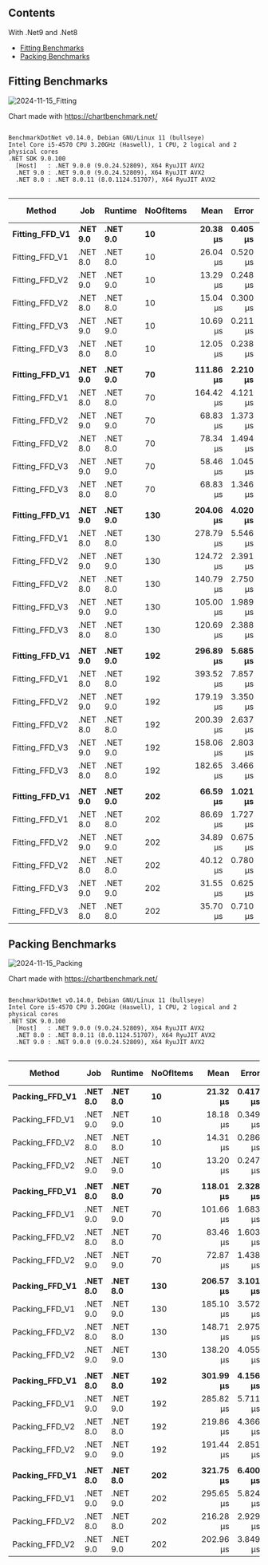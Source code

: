 ## Contents

With .Net9 and .Net8

- [Fitting Benchmarks](#fitting-benchmarks)
- [Packing Benchmarks](#packing-benchmarks)
  

## Fitting Benchmarks

![2024-11-15_Fitting](https://github.com/user-attachments/assets/aaf626b9-1841-44f7-abce-0e5aa7d8d8fa)

Chart made with https://chartbenchmark.net/

```

BenchmarkDotNet v0.14.0, Debian GNU/Linux 11 (bullseye)
Intel Core i5-4570 CPU 3.20GHz (Haswell), 1 CPU, 2 logical and 2 physical cores
.NET SDK 9.0.100
  [Host]   : .NET 9.0.0 (9.0.24.52809), X64 RyuJIT AVX2
  .NET 9.0 : .NET 9.0.0 (9.0.24.52809), X64 RyuJIT AVX2
  .NET 8.0 : .NET 8.0.11 (8.0.1124.51707), X64 RyuJIT AVX2


```
| Method         | Job      | Runtime  | NoOfItems | Mean      | Error    | StdDev    | Median    | Ratio | RatioSD | Gen0    | Allocated | Alloc Ratio |
|--------------- |--------- |--------- |---------- |----------:|---------:|----------:|----------:|------:|--------:|--------:|----------:|------------:|
| **Fitting_FFD_V1** | **.NET 9.0** | **.NET 9.0** | **10**        |  **20.38 μs** | **0.405 μs** |  **0.555 μs** |  **20.32 μs** |  **0.78** |    **0.03** |  **1.8005** |   **5.57 KB** |        **0.93** |
| Fitting_FFD_V1 | .NET 8.0 | .NET 8.0 | 10        |  26.04 μs | 0.520 μs |  0.534 μs |  26.16 μs |  1.00 |    0.03 |  1.9531 |   5.99 KB |        1.00 |
| Fitting_FFD_V2 | .NET 9.0 | .NET 9.0 | 10        |  13.29 μs | 0.248 μs |  0.422 μs |  13.19 μs |  0.51 |    0.02 |  1.0529 |   3.23 KB |        0.54 |
| Fitting_FFD_V2 | .NET 8.0 | .NET 8.0 | 10        |  15.04 μs | 0.300 μs |  0.493 μs |  14.90 μs |  0.58 |    0.02 |  1.0376 |   3.26 KB |        0.54 |
| Fitting_FFD_V3 | .NET 9.0 | .NET 9.0 | 10        |  10.69 μs | 0.211 μs |  0.198 μs |  10.64 μs |  0.41 |    0.01 |  0.7477 |    2.3 KB |        0.38 |
| Fitting_FFD_V3 | .NET 8.0 | .NET 8.0 | 10        |  12.05 μs | 0.238 μs |  0.334 μs |  11.99 μs |  0.46 |    0.02 |  0.7477 |    2.3 KB |        0.38 |
|                |          |          |           |           |          |           |           |       |         |         |           |             |
| **Fitting_FFD_V1** | **.NET 9.0** | **.NET 9.0** | **70**        | **111.86 μs** | **2.210 μs** |  **2.171 μs** | **111.43 μs** |  **0.68** |    **0.05** |  **9.1553** |  **28.14 KB** |        **0.91** |
| Fitting_FFD_V1 | .NET 8.0 | .NET 8.0 | 70        | 164.42 μs | 4.121 μs | 12.020 μs | 160.14 μs |  1.01 |    0.10 | 10.0098 |  30.91 KB |        1.00 |
| Fitting_FFD_V2 | .NET 9.0 | .NET 9.0 | 70        |  68.83 μs | 1.373 μs |  2.096 μs |  68.14 μs |  0.42 |    0.03 |  4.5166 |  13.99 KB |        0.45 |
| Fitting_FFD_V2 | .NET 8.0 | .NET 8.0 | 70        |  78.34 μs | 1.494 μs |  1.468 μs |  78.34 μs |  0.48 |    0.03 |  4.5166 |  14.02 KB |        0.45 |
| Fitting_FFD_V3 | .NET 9.0 | .NET 9.0 | 70        |  58.46 μs | 1.045 μs |  1.962 μs |  58.56 μs |  0.36 |    0.03 |  3.1738 |   9.77 KB |        0.32 |
| Fitting_FFD_V3 | .NET 8.0 | .NET 8.0 | 70        |  68.83 μs | 1.346 μs |  2.898 μs |  68.51 μs |  0.42 |    0.03 |  3.1738 |   9.77 KB |        0.32 |
|                |          |          |           |           |          |           |           |       |         |         |           |             |
| **Fitting_FFD_V1** | **.NET 9.0** | **.NET 9.0** | **130**       | **204.06 μs** | **4.020 μs** |  **8.302 μs** | **200.95 μs** |  **0.73** |    **0.04** | **16.1133** |  **49.88 KB** |        **0.91** |
| Fitting_FFD_V1 | .NET 8.0 | .NET 8.0 | 130       | 278.79 μs | 5.546 μs |  9.418 μs | 276.94 μs |  1.00 |    0.05 | 17.5781 |  54.98 KB |        1.00 |
| Fitting_FFD_V2 | .NET 9.0 | .NET 9.0 | 130       | 124.72 μs | 2.391 μs |  5.683 μs | 123.34 μs |  0.45 |    0.03 |  7.5684 |  23.89 KB |        0.43 |
| Fitting_FFD_V2 | .NET 8.0 | .NET 8.0 | 130       | 140.79 μs | 2.750 μs |  4.199 μs | 139.67 μs |  0.51 |    0.02 |  7.5684 |  23.92 KB |        0.44 |
| Fitting_FFD_V3 | .NET 9.0 | .NET 9.0 | 130       | 105.00 μs | 1.989 μs |  2.128 μs | 104.74 μs |  0.38 |    0.01 |  5.2490 |  16.39 KB |        0.30 |
| Fitting_FFD_V3 | .NET 8.0 | .NET 8.0 | 130       | 120.69 μs | 2.388 μs |  3.424 μs | 120.82 μs |  0.43 |    0.02 |  5.1270 |  16.39 KB |        0.30 |
|                |          |          |           |           |          |           |           |       |         |         |           |             |
| **Fitting_FFD_V1** | **.NET 9.0** | **.NET 9.0** | **192**       | **296.89 μs** | **5.685 μs** |  **6.547 μs** | **296.94 μs** |  **0.75** |    **0.02** | **22.4609** |  **69.66 KB** |        **0.90** |
| Fitting_FFD_V1 | .NET 8.0 | .NET 8.0 | 192       | 393.52 μs | 7.857 μs |  7.717 μs | 392.61 μs |  1.00 |    0.03 | 24.9023 |  77.19 KB |        1.00 |
| Fitting_FFD_V2 | .NET 9.0 | .NET 9.0 | 192       | 179.19 μs | 3.350 μs |  3.858 μs | 178.47 μs |  0.46 |    0.01 | 10.7422 |  33.62 KB |        0.44 |
| Fitting_FFD_V2 | .NET 8.0 | .NET 8.0 | 192       | 200.39 μs | 2.637 μs |  2.338 μs | 200.15 μs |  0.51 |    0.01 | 10.7422 |  33.65 KB |        0.44 |
| Fitting_FFD_V3 | .NET 9.0 | .NET 9.0 | 192       | 158.06 μs | 2.803 μs |  2.340 μs | 158.79 μs |  0.40 |    0.01 |  7.3242 |  22.73 KB |        0.29 |
| Fitting_FFD_V3 | .NET 8.0 | .NET 8.0 | 192       | 182.65 μs | 3.466 μs |  3.709 μs | 183.01 μs |  0.46 |    0.01 |  7.3242 |  22.73 KB |        0.29 |
|                |          |          |           |           |          |           |           |       |         |         |           |             |
| **Fitting_FFD_V1** | **.NET 9.0** | **.NET 9.0** | **202**       |  **66.59 μs** | **1.021 μs** |  **0.905 μs** |  **66.60 μs** |  **0.77** |    **0.03** |  **4.6387** |   **14.3 KB** |        **1.00** |
| Fitting_FFD_V1 | .NET 8.0 | .NET 8.0 | 202       |  86.69 μs | 1.727 μs |  3.449 μs |  85.99 μs |  1.00 |    0.06 |  4.6387 |   14.3 KB |        1.00 |
| Fitting_FFD_V2 | .NET 9.0 | .NET 9.0 | 202       |  34.89 μs | 0.675 μs |  0.946 μs |  35.06 μs |  0.40 |    0.02 |  4.2114 |  13.01 KB |        0.91 |
| Fitting_FFD_V2 | .NET 8.0 | .NET 8.0 | 202       |  40.12 μs | 0.780 μs |  0.729 μs |  40.16 μs |  0.46 |    0.02 |  4.2114 |  13.01 KB |        0.91 |
| Fitting_FFD_V3 | .NET 9.0 | .NET 9.0 | 202       |  31.55 μs | 0.625 μs |  0.973 μs |  31.49 μs |  0.36 |    0.02 |  4.2114 |  12.95 KB |        0.91 |
| Fitting_FFD_V3 | .NET 8.0 | .NET 8.0 | 202       |  35.70 μs | 0.710 μs |  0.730 μs |  35.58 μs |  0.41 |    0.02 |  4.2114 |  12.95 KB |        0.91 |


## Packing Benchmarks

![2024-11-15_Packing](https://github.com/user-attachments/assets/c4963f54-5ce4-4319-9243-1a2b2b125300)

Chart made with https://chartbenchmark.net/

```

BenchmarkDotNet v0.14.0, Debian GNU/Linux 11 (bullseye)
Intel Core i5-4570 CPU 3.20GHz (Haswell), 1 CPU, 2 logical and 2 physical cores
.NET SDK 9.0.100
  [Host]   : .NET 9.0.0 (9.0.24.52809), X64 RyuJIT AVX2
  .NET 8.0 : .NET 8.0.11 (8.0.1124.51707), X64 RyuJIT AVX2
  .NET 9.0 : .NET 9.0.0 (9.0.24.52809), X64 RyuJIT AVX2


```
| Method         | Job      | Runtime  | NoOfItems | Mean      | Error    | StdDev    | Median    | Ratio | RatioSD | Gen0    | Allocated | Alloc Ratio |
|--------------- |--------- |--------- |---------- |----------:|---------:|----------:|----------:|------:|--------:|--------:|----------:|------------:|
| **Packing_FFD_V1** | **.NET 8.0** | **.NET 8.0** | **10**        |  **21.32 μs** | **0.417 μs** |  **0.543 μs** |  **21.26 μs** |  **1.00** |    **0.04** |  **1.9836** |   **6.15 KB** |        **1.00** |
| Packing_FFD_V1 | .NET 9.0 | .NET 9.0 | 10        |  18.18 μs | 0.349 μs |  0.442 μs |  18.16 μs |  0.85 |    0.03 |  1.8005 |   5.57 KB |        0.91 |
| Packing_FFD_V2 | .NET 8.0 | .NET 8.0 | 10        |  14.31 μs | 0.286 μs |  0.763 μs |  14.16 μs |  0.67 |    0.04 |  1.4343 |   4.41 KB |        0.72 |
| Packing_FFD_V2 | .NET 9.0 | .NET 9.0 | 10        |  13.20 μs | 0.247 μs |  0.254 μs |  13.21 μs |  0.62 |    0.02 |  1.2360 |   3.82 KB |        0.62 |
|                |          |          |           |           |          |           |           |       |         |         |           |             |
| **Packing_FFD_V1** | **.NET 8.0** | **.NET 8.0** | **70**        | **118.01 μs** | **2.328 μs** |  **3.556 μs** | **117.17 μs** |  **1.00** |    **0.04** |  **9.7656** |  **29.98 KB** |        **1.00** |
| Packing_FFD_V1 | .NET 9.0 | .NET 9.0 | 70        | 101.66 μs | 1.683 μs |  1.492 μs | 101.41 μs |  0.86 |    0.03 |  8.9111 |   27.5 KB |        0.92 |
| Packing_FFD_V2 | .NET 8.0 | .NET 8.0 | 70        |  83.46 μs | 1.603 μs |  4.416 μs |  82.49 μs |  0.71 |    0.04 |  7.5684 |  23.24 KB |        0.78 |
| Packing_FFD_V2 | .NET 9.0 | .NET 9.0 | 70        |  72.87 μs | 1.438 μs |  3.002 μs |  71.94 μs |  0.62 |    0.03 |  6.7139 |  20.74 KB |        0.69 |
|                |          |          |           |           |          |           |           |       |         |         |           |             |
| **Packing_FFD_V1** | **.NET 8.0** | **.NET 8.0** | **130**       | **206.57 μs** | **3.101 μs** |  **2.749 μs** | **206.21 μs** |  **1.00** |    **0.02** | **17.0898** |   **52.5 KB** |        **1.00** |
| Packing_FFD_V1 | .NET 9.0 | .NET 9.0 | 130       | 185.10 μs | 3.572 μs |  4.768 μs | 186.55 μs |  0.90 |    0.03 | 15.6250 |  48.33 KB |        0.92 |
| Packing_FFD_V2 | .NET 8.0 | .NET 8.0 | 130       | 148.71 μs | 2.975 μs |  6.275 μs | 147.07 μs |  0.72 |    0.03 | 13.1836 |  40.86 KB |        0.78 |
| Packing_FFD_V2 | .NET 9.0 | .NET 9.0 | 130       | 138.20 μs | 4.055 μs | 11.169 μs | 134.44 μs |  0.67 |    0.05 | 11.9629 |  36.67 KB |        0.70 |
|                |          |          |           |           |          |           |           |       |         |         |           |             |
| **Packing_FFD_V1** | **.NET 8.0** | **.NET 8.0** | **192**       | **301.99 μs** | **4.156 μs** |  **3.888 μs** | **301.57 μs** |  **1.00** |    **0.02** | **23.4375** |  **72.66 KB** |        **1.00** |
| Packing_FFD_V1 | .NET 9.0 | .NET 9.0 | 192       | 285.82 μs | 5.711 μs | 13.349 μs | 283.88 μs |  0.95 |    0.05 | 21.4844 |  67.02 KB |        0.92 |
| Packing_FFD_V2 | .NET 8.0 | .NET 8.0 | 192       | 219.86 μs | 4.366 μs | 12.169 μs | 217.53 μs |  0.73 |    0.04 | 18.0664 |  56.04 KB |        0.77 |
| Packing_FFD_V2 | .NET 9.0 | .NET 9.0 | 192       | 191.44 μs | 2.851 μs |  2.226 μs | 191.95 μs |  0.63 |    0.01 | 16.3574 |  50.38 KB |        0.69 |
|                |          |          |           |           |          |           |           |       |         |         |           |             |
| **Packing_FFD_V1** | **.NET 8.0** | **.NET 8.0** | **202**       | **321.75 μs** | **6.400 μs** |  **7.370 μs** | **320.35 μs** |  **1.00** |    **0.03** | **24.4141** |  **75.06 KB** |        **1.00** |
| Packing_FFD_V1 | .NET 9.0 | .NET 9.0 | 202       | 295.65 μs | 5.824 μs |  6.707 μs | 295.91 μs |  0.92 |    0.03 | 22.4609 |  69.42 KB |        0.92 |
| Packing_FFD_V2 | .NET 8.0 | .NET 8.0 | 202       | 216.28 μs | 2.929 μs |  2.597 μs | 215.86 μs |  0.67 |    0.02 | 18.7988 |  57.89 KB |        0.77 |
| Packing_FFD_V2 | .NET 9.0 | .NET 9.0 | 202       | 202.96 μs | 3.849 μs |  3.780 μs | 202.46 μs |  0.63 |    0.02 | 16.8457 |  52.23 KB |        0.70 |
